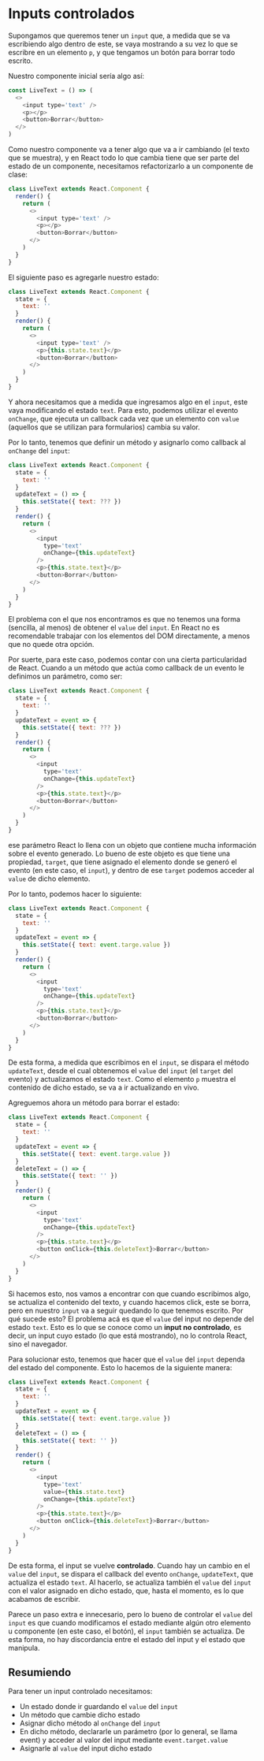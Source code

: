 # Inputs controlados

Supongamos que queremos tener un `input` que, a medida que se va escribiendo algo dentro de este, se vaya mostrando a su vez lo que se escribre en un elemento `p`, y que tengamos un botón para borrar todo escrito. 

Nuestro componente inicial sería algo así:

```javascript
const LiveText = () => (
  <>
    <input type='text' />
    <p></p>
    <button>Borrar</button> 
  </>
)
```

Como nuestro componente va a tener algo que va a ir cambiando (el texto que se muestra), y en React todo lo que cambia tiene que ser parte del estado de un componente, necesitamos refactorizarlo a un componente de clase:

```javascript
class LiveText extends React.Component {
  render() {
    return (
      <>
        <input type='text' />
        <p></p>
        <button>Borrar</button> 
      </>
    )
  }
}
```

El siguiente paso es agregarle nuestro estado:

```javascript
class LiveText extends React.Component {
  state = {
    text: ''
  }
  render() {
    return (
      <>
        <input type='text' />
        <p>{this.state.text}</p>
        <button>Borrar</button> 
      </>
    )
  }
}
```

Y ahora necesitamos que a medida que ingresamos algo en el `input`, este vaya modificando el estado `text`. Para esto, podemos utilizar el evento `onChange`, que ejecuta un callback cada vez que un elemento con `value` (aquellos que se utilizan para formularios) cambia su valor.

Por lo tanto, tenemos que definir un método y asignarlo como callback al `onChange` del `input`:

```javascript
class LiveText extends React.Component {
  state = {
    text: ''
  }
  updateText = () => {
    this.setState({ text: ??? })
  }
  render() {
    return (
      <>
        <input 
          type='text'
          onChange={this.updateText}
        />
        <p>{this.state.text}</p>
        <button>Borrar</button> 
      </>
    )
  }
}
```

El problema con el que nos encontramos es que no tenemos una forma (sencilla, al menos) de obtener el `value` del `input`. En React no es recomendable trabajar con los elementos del DOM directamente, a menos que no quede otra opción. 

Por suerte, para este caso, podemos contar con una cierta particularidad de React. Cuando a un método que actúa como callback de un evento le definimos un parámetro, como ser:

```javascript
class LiveText extends React.Component {
  state = {
    text: ''
  }
  updateText = event => {
    this.setState({ text: ??? })
  }
  render() {
    return (
      <>
        <input 
          type='text'
          onChange={this.updateText}
        />
        <p>{this.state.text}</p>
        <button>Borrar</button> 
      </>
    )
  }
}
```

ese parámetro React lo llena con un objeto que contiene mucha información sobre el evento generado. Lo bueno de este objeto es que tiene una propiedad, `target`, que tiene asignado el elemento donde se generó el evento (en este caso, el `input`), y dentro de ese `target` podemos acceder al `value` de dicho elemento.

Por lo tanto, podemos hacer lo siguiente:

```javascript
class LiveText extends React.Component {
  state = {
    text: ''
  }
  updateText = event => {
    this.setState({ text: event.targe.value })
  }
  render() {
    return (
      <>
        <input 
          type='text'
          onChange={this.updateText}
        />
        <p>{this.state.text}</p>
        <button>Borrar</button> 
      </>
    )
  }
}
```

De esta forma, a medida que escribimos en el `input`, se dispara el método `updateText`, desde el cual obtenemos el `value` del `input` (el `target` del evento) y actualizamos el estado `text`. Como el elemento `p` muestra el contenido de dicho estado, se va a ir actualizando en vivo.

Agreguemos ahora un método para borrar el estado:

```javascript
class LiveText extends React.Component {
  state = {
    text: ''
  }
  updateText = event => {
    this.setState({ text: event.targe.value })
  }
  deleteText = () => {
    this.setState({ text: '' })
  }
  render() {
    return (
      <>
        <input 
          type='text'
          onChange={this.updateText}
        />
        <p>{this.state.text}</p>
        <button onClick={this.deleteText}>Borrar</button> 
      </>
    )
  }
}
```

Si hacemos esto, nos vamos a encontrar con que cuando escribimos algo, se actualiza el contenido del texto, y cuando hacemos click, este se borra, pero en nuestro `input` va a seguir quedando lo que tenemos escrito. Por qué sucede esto? El problema acá es que el `value` del input no depende del estado `text`. Esto es lo que se conoce como un **input no controlado**, es decir, un input cuyo estado (lo que está mostrando), no lo controla React, sino el navegador. 

Para solucionar esto, tenemos que hacer que el `value` del `input` dependa del estado del componente. Esto lo hacemos de la siguiente manera:

```javascript
class LiveText extends React.Component {
  state = {
    text: ''
  }
  updateText = event => {
    this.setState({ text: event.targe.value })
  }
  deleteText = () => {
    this.setState({ text: '' })
  }
  render() {
    return (
      <>
        <input 
          type='text'
          value={this.state.text}
          onChange={this.updateText}
        />
        <p>{this.state.text}</p>
        <button onClick={this.deleteText}>Borrar</button> 
      </>
    )
  }
}
```

De esta forma, el input se vuelve **controlado**. Cuando hay un cambio en el `value` del `input`, se dispara el callback del evento `onChange`, `updateText`, que actualiza el estado `text`. Al hacerlo, se actualiza también el `value` del `input` con el valor asignado en dicho estado, que, hasta el momento, es lo que acabamos de escribir.

Parece un paso extra e innecesario, pero lo bueno de controlar el `value` del `input` es que cuando modificamos el estado mediante algún otro elemento u componente (en este caso, el botón), el `input` también se actualiza. De esta forma, no hay discordancia entre el estado del input y el estado que manipula.

## Resumiendo

Para tener un input controlado necesitamos:

* Un estado donde ir guardando el `value` del `input`
* Un método que cambie dicho estado
* Asignar dicho método al `onChange` del `input`
* En dicho método, declararle un parámetro (por lo general, se llama event) y acceder al valor del input mediante `event.target.value`
* Asignarle al `value` del input dicho estado
